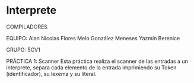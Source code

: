 # Interprete

COMPILADORES 

EQUIPO: 
  Alan Nicolas Flores Melo
  González Meneses Yazmín Berenice 

GRUPO:
5CV1

PRÁCTICA 1: Scanner 
Esta práctica realiza el scanner de las entradas a un interprete, 
separa cada elemento de la entrada imprimiendo su Token (identificador), su lexema y su literal. 
